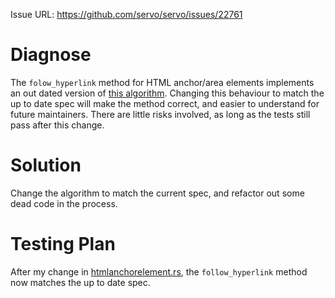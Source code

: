 Issue URL: https://github.com/servo/servo/issues/22761

# Diagnose

The `folow_hyperlink` method for HTML anchor/area elements implements an out dated
version of [this algorithm](https://html.spec.whatwg.org/multipage/links.html#following-hyperlinks-2).
Changing this behaviour to match the up to date spec will make the method correct,
and easier to understand for future maintainers. There are little risks involved,
as long as the tests still pass after this change.

# Solution

Change the algorithm to match the current spec, and refactor out some dead code
in the process.

# Testing Plan

After my change in [htmlanchorelement.rs](https://github.com/MaT1g3R/servo/commit/e4ffd164495cada2f37741c3ce674d990103c34b),
the `follow_hyperlink` method now matches the up to date spec.

